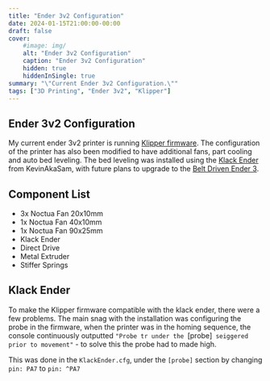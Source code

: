 ```yaml
---
title: "Ender 3v2 Configuration"
date: 2024-01-15T21:00:00-00:00
draft: false
cover:
    #image: img/
    alt: "Ender 3v2 Configuration"
    caption: "Ender 3v2 Configuration"
    hidden: true
    hiddenInSingle: true
summary: "\"Current Ender 3v2 Configuration.\""
tags: ["3D Printing", "Ender 3v2", "Klipper"]
---
```


## Ender 3v2 Configuration

My current ender 3v2 printer is running [Klipper firmware](https://klipper3d.org). 
The configuration of the printer has also been modified to have additional fans, part cooling and auto bed leveling.
The bed leveling was installed using the [Klack Ender](https://kevinakasam.com/klackender) from KevinAkaSam, 
with future plans to upgrade to the [Belt Driven Ender 3](https://kevinakasam.com/belt-driven-ender-3).

## Component List

- 3x Noctua Fan 20x10mm
- 1x Noctua Fan 40x10mm
- 1x Noctua Fan 90x25mm
- Klack Ender
- Direct Drive
- Metal Extruder
- Stiffer Springs

## Klack Ender

To make the Klipper firmware compatible with the klack ender, there were a few problems. 
The main snag with the installation was configuring the probe in the firmware, when the printer was in the homing sequence,
the console continuously outputted `"Probe tr under the `[probe]` seiggered prior to movement"` - to solve this the probe had to made high.

This was done in the `KlackEnder.cfg`, under the `[probe]` section by changing `pin: PA7` to `pin: ^PA7` 
